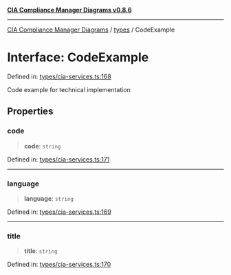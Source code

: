 [**CIA Compliance Manager Diagrams v0.8.6**](../../README.md)

***

[CIA Compliance Manager Diagrams](../../modules.md) / [types](../README.md) / CodeExample

# Interface: CodeExample

Defined in: [types/cia-services.ts:168](https://github.com/Hack23/cia-compliance-manager/blob/050a250237d6f621490781dbdf95155919f35aed/src/types/cia-services.ts#L168)

Code example for technical implementation

## Properties

### code

> **code**: `string`

Defined in: [types/cia-services.ts:171](https://github.com/Hack23/cia-compliance-manager/blob/050a250237d6f621490781dbdf95155919f35aed/src/types/cia-services.ts#L171)

***

### language

> **language**: `string`

Defined in: [types/cia-services.ts:169](https://github.com/Hack23/cia-compliance-manager/blob/050a250237d6f621490781dbdf95155919f35aed/src/types/cia-services.ts#L169)

***

### title

> **title**: `string`

Defined in: [types/cia-services.ts:170](https://github.com/Hack23/cia-compliance-manager/blob/050a250237d6f621490781dbdf95155919f35aed/src/types/cia-services.ts#L170)
